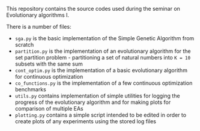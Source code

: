 This repository contains the source codes used during the seminar on Evolutionary algorithms I.

There is a number of files:
- `sga.py` is the basic implementation of the Simple Genetic Algorithm from scratch
- `partition.py` is the implementation of an evolutionary algorithm for the set partition problem - partitioning a set of natural numbers into `K = 10` subsets with the same sum
- `cont_optim.py` is the implementation of a basic evolutionary algorithm for continuous optimization
- `co_functions.py` is the implementation of a few continuous optimization benchmarks
- `utils.py` contains implementation of simple utilities for logging the progress of the evolutionary algorithm and for making plots for comparison of multiple EAs
- `plotting.py` contains a simple script intended to be edited in order to create plots of any experiments using the stored log files